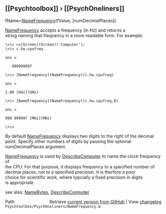 ## [[Psychtoolbox]] &#8250; [[PsychOneliners]]

fName=[NameFrequency](NameFrequency)(fValue, [numDecimalPlaces])  
  
[NameFrequency](NameFrequency) accepts a frequency (in Hz) and returns a  
string naming that frequency in a more readable form.  For example:  
  
    \>\> c=[Screen](Screen)('Computer');  
    \>\> c.hw.cpufreq  
  
    ans =  
  
       999999997  
  
    \>\> [NameFrequency](NameFrequency)(c.hw.cpufreq)  
  
    ans =  
  
    1.00 [GHz](GHz)  
  
    \>\> [NameFrequency](NameFrequency)(c.hw.cpufreq,6)  
  
    ans =  
  
    999.999997 [MHz](MHz)  
  
    \>\>  
  
  
By default [NameFrequency](NameFrequency) displays two digits to the right of the decimal  
point. Specify other numbers of digits by passing the optional  
numDecimalPlaces argument.    
  
[NameFrequency](NameFrequency) is used by [DescribeComputer](DescribeComputer) to name the clock frequency of  
the CPU. For that purpose, it displays frequency to a specified number of  
decimal places, not to a specified precision.  It is therfore a poor  
choice for scientific work, where typcially a fixed precision in digits  
is appropriate.    
  
see also: [NameBytes](NameBytes), [DescribeComputer](DescribeComputer)  




<div class="code_header" style="text-align:right;">
  <span style="float:left;">Path&nbsp;&nbsp;</span> <span class="counter">Retrieve <a href=
  "https://raw.github.com/Psychtoolbox-3/Psychtoolbox-3/beta/Psychtoolbox/PsychOneliners/NameFrequency.m">current version from GitHub</a> | View <a href=
  "https://github.com/Psychtoolbox-3/Psychtoolbox-3/commits/beta/Psychtoolbox/PsychOneliners/NameFrequency.m">changelog</a></span>
</div>
<div class="code">
  <code>Psychtoolbox/PsychOneliners/NameFrequency.m</code>
</div>

